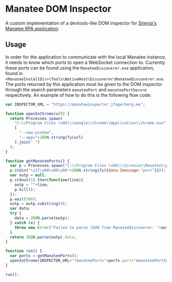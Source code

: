 # Manatee DOM Inspector

A custom implementation of a devtools-like DOM inspector for [Sirenia's Manatee RPA application](https://www.sirenia.eu/).

## Usage

In order for the application to communicate with the local Manatee instance, it needs to know which ports to open a WebSocket connection to. Currently these ports can be found using the `ManateeDiscoverer.exe` application, found in `<ManateeInstallDir>\Tools\NativeHost\Discoverer\ManateeDiscoverer.exe`. The ports returned by this application must be given to the DOM inspector through the search parameters `manateePort` and `manateePortSecure` respectively. An example of how to do this is the following flow code:

```js
var INSPECTOR_URL = "https://manateeinspector.jfagerberg.me";

function openInChrome(url) {
  return Processes.spawn(
    "C:\\Program Files (x86)\\Google\\Chrome\\Application\\chrome.exe",
    [
      "--new-window",
      "--app="+JSON.stringify(url)
    ].join(" ")
  );
}

function getManateePorts() {
  var p = Processes.spawn("C:\\Program Files (x86)\\Sirenia\\Manatee\\prod-rsd+epjsyd\\Tools\\NativeHost\\Discoverer\\ManateeDiscoverer.exe");
  p.stdin("\x1f\x00\x00\x00"+JSON.stringify({data:{message:"port"}}));
  var outp = null;
  p.stdout(1).then(function(line){
    outp = ""+line;
    p.kill();
  });
  p.wait(500);
  outp = outp.substring(4);
  var data;
  try {
    data = JSON.parse(outp);
  } catch (e) {
    throw new Error("Failed to parse JSON from ManateeDiscoverer: "+outp);
  }
  return JSON.parse(outp).data;
}

function run() {
  var ports = getManateePorts();
  openInChrome(INSPECTOR_URL+"?manateePort="+ports.port+"&manateePortSecure="+ports.securePort);
}

run();
```